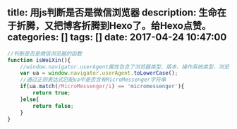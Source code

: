 title: 用js判断是否是微信浏览器
description: 生命在于折腾，又把博客折腾到Hexo了。给Hexo点赞。
categories: []
tags: []
date: 2017-04-24 10:47:00
---

```javascript
//判断是否是微信浏览器的函数
function isWeiXin(){
    //window.navigator.userAgent属性包含了浏览器类型、版本、操作系统类型、浏览器引擎类型等信息，这个属性可以用来判断浏览器类型
    var ua = window.navigator.userAgent.toLowerCase();
    //通过正则表达式匹配ua中是否含有MicroMessenger字符串
    if(ua.match(/MicroMessenger/i) == 'micromessenger'){
        return true;
    }else{
        return false;
    }
}
```